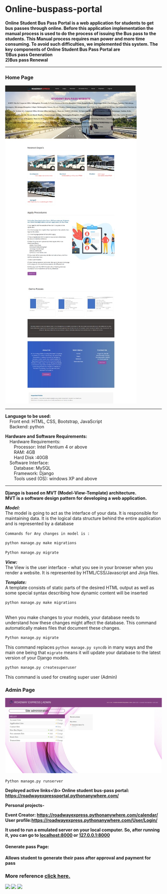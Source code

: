 # Online-buspass-portal
  
<b>Online Student Bus Pass Portal is a web application for students to get bus passes through online. 
Before this application implementation the manual process is used to do the process of issuing the Bus pass to the students. This Manual process requires man power and more time consuming. To avoid such difficulties, we implemented this system.
The key components of Online Student Bus Pass Portal are <br>
 1)Bus pass Generation  <br>
 2)Bus pass Renewal</b>
 <hr>
 
 <b><h3>Home Page</h3></b>
 
 ![](screenshot/home.jpeg)
 
 <hr>
 <b>Language to be used:</b><br>
	&emsp;Front end: HTML, CSS, Bootstrap, JavaScript<br>
	&emsp;Backend: python<br>

 <b>Hardware and Software Requirements:</b><br>
	&emsp;Hardware Requirements: <br>
        	&emsp;&emsp;Processor: Intel Pentium 4 or above <br>
         	&emsp;&emsp;RAM: 4GB <br>
                &emsp;&emsp;Hard Disk :40GB <br>
	&emsp;Software Interface: <br>
                &emsp;&emsp;Database: MySQL <br>
                &emsp;&emsp;Framework: Django <br>
                &emsp;&emsp;Tools used (OS): windows XP and above
		
		
<hr>
<b>Django is based on MVT (Model-View-Template) architecture.<br> MVT is a software design pattern for developing a web application.</b>

<i><b>Model:</i></b><br> The model is going to act as the interface of your data. It is responsible for maintaining data. It is the logical data structure behind the entire application and is represented by a database

`Commands for Any changes in model is :`<br>
```diff
python manage.py make migrations
```
```diff
Python manage.py migrate
```
<i><b>View:</i></b><br> The View is the user interface - what you see in your browser when you render a website. It is represented by HTML/CSS/Javascript and Jinja files.

<i><b>Template:</i></b><br> A template consists of static parts of the desired HTML output as well as some special syntax describing how dynamic content will be inserted



```diff
python manage.py make migrations
```
<br>
When you make changes to your models, your database needs to understand how these changes might affect the database. This command automatically makes files that document these changes.<br>

```diff
Python manage.py migrate
```
This command replaces `python manage.py syncdb` in many ways and the main one being that `migrate` means it will update your database to the latest version of your Django models.

```diff
python manage.py createsuperuser
```

This command is used for creating super user (Admin)

<b><h3>Admin Page</h3></b>
![](screenshot/admin.jpeg)

```diff
Python manage.py runserver
```
<b>Deployed active links<\b>
Online student bus-pass portal:
https://roadwayexpressportal.pythonanywhere.com/

Personal projects-

Event Creator: https://roadwayexpress.pythonanywhere.com/calendar/
User profile:https://roadwayexpress.pythonanywhere.com/User/Login/


It used to run a emulated server on your local computer. So, after running it, you can go to [localhost:8000](http://localhost:8000) or [127.0.0.1:8000](http://127.0.0.1:8000)

<b><h4>Generate pass Page:</h4></b>
Allows student to generate their pass after approval and payment for pass
<h3><b>More reference <a href="https://docs.djangoproject.com/en/3.2/" target="_blank" >click here.</a></b></h3>

<code><img width="15%" src="https://www.vectorlogo.zone/logos/djangoproject/djangoproject-ar21.svg"></code>
<code><img width="15%" src="https://www.vectorlogo.zone/logos/git-scm/git-scm-ar21.svg"></code>
<code><img width="15%" src="https://www.vectorlogo.zone/logos/mysql/mysql-ar21.svg"></code>
